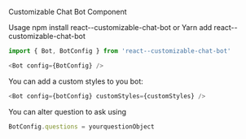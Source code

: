 Customizable Chat Bot Component 

Usage
npm install react--customizable-chat-bot or Yarn add  react--customizable-chat-bot

```js
import { Bot, BotConfig } from 'react--customizable-chat-bot'

<Bot config={BotConfig} />
```

You can add a custom styles to you bot:

```js
<Bot config={botConfig} customStyles={customStyles} />
```


You can alter question to ask using
```js
BotConfig.questions = yourquestionObject
```
